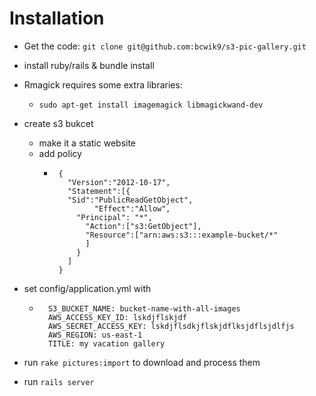 # Installation

* Get the code: ```git clone git@github.com:bcwik9/s3-pic-gallery.git```
* install ruby/rails & bundle install
* Rmagick requires some extra libraries: 
  * ```sudo apt-get install imagemagick libmagickwand-dev```
* create s3 bukcet
  * make it a static website
  * add policy
    * ```
       {
         "Version":"2012-10-17",
         "Statement":[{
         "Sid":"PublicReadGetObject",
               "Effect":"Allow",
           "Principal": "*",
             "Action":["s3:GetObject"],
             "Resource":["arn:aws:s3:::example-bucket/*"
             ]
           }
         ]
       }
      ```

* set config/application.yml with 
  * ```
      S3_BUCKET_NAME: bucket-name-with-all-images
      AWS_ACCESS_KEY_ID: lskdjflskjdf
      AWS_SECRET_ACCESS_KEY: lskdjflsdkjflskjdflksjdflsjdlfjs
      AWS_REGION: us-east-1
      TITLE: my vacation gallery
    ```
  
* run ```rake pictures:import``` to download and process them
* run ```rails server```
